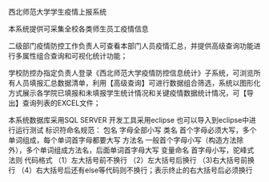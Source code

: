 西北师范大学学生疫情上报系统

本系统提供可采集全校各类师生员工疫情信息

二级部门疫情防控工作负责人可查看本部门人员疫情汇总，并提供高级查询功能进行多属性组合查询和可视化统计功能；

学校防控办指定负责人登录《西北师范大学疫情防控信息统计》子系统，可浏览所有人员填报汇总数据清单，利用【高级查询】可进行数据组合筛选，系统以图形化方式展示各学院已填报和未填报学生统计情况和关键疫情数据统计情况，可【导出】查询列表的EXCEL文件；

本系统数据库采用SQL SERVER
开发工具采用eclipse
也可以导入到eclipse中进行运行测试
标识符命名规范：
包名
字母全部小写
类名
首个字母必须大写，多个单词组成，每个单词首字母都要大写
方法名
一般首个字母小写（构造方法除外），多个单词组成方法名，后面单词首字母大写
变量命名
首字母小写，驼峰式法则
代码格式
（1）左大括号前不换行
（2）左大括号后换行
（3)右大括号前换行
（4）右大括号后还有else等代码则不换行；表示终止的右大括号后必须换行
